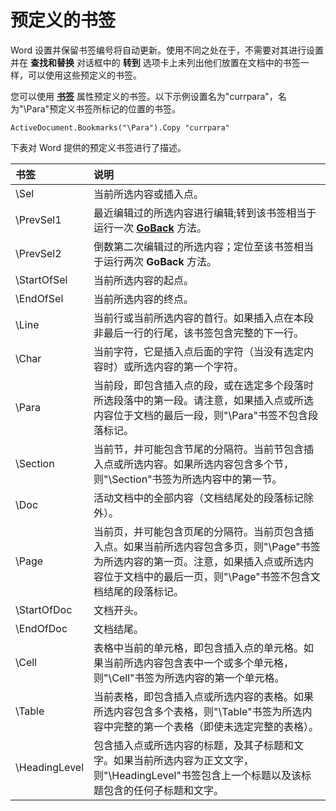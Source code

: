 
# 预定义的书签

Word 设置并保留书签编号将自动更新。使用不同之处在于，不需要对其进行设置并在 **查找和替换** 对话框中的 **转到** 选项卡上未列出他们放置在文档中的书签一样，可以使用这些预定义的书签。

您可以使用 **[书签](86f17298-8a11-a5d6-05fd-4cb87f6e5f91.md)** 属性预定义的书签。以下示例设置名为"currpara"，名为"\Para"预定义书签所标记的位置的书签。



```
ActiveDocument.Bookmarks("\Para").Copy "currpara"
```

下表对 Word 提供的预定义书签进行了描述。


|**书签**|**说明**|
|:-----|:-----|
|\Sel|当前所选内容或插入点。|
|\PrevSel1|最近编辑过的所选内容进行编辑;转到该书签相当于运行一次 **[GoBack](d1113bc7-4ad3-f4da-0442-c11f5e22b2a8.md)** 方法。|
|\PrevSel2|倒数第二次编辑过的所选内容；定位至该书签相当于运行两次  **GoBack** 方法。|
|\StartOfSel|当前所选内容的起点。|
|\EndOfSel|当前所选内容的终点。|
|\Line|当前行或当前所选内容的首行。如果插入点在本段非最后一行的行尾，该书签包含完整的下一行。|
|\Char|当前字符，它是插入点后面的字符（当没有选定内容时）或所选内容的第一个字符。|
|\Para|当前段，即包含插入点的段，或在选定多个段落时所选段落中的第一段。请注意，如果插入点或所选内容位于文档的最后一段，则"\Para"书签不包含段落标记。|
|\Section|当前节，并可能包含节尾的分隔符。当前节包含插入点或所选内容。如果所选内容包含多个节，则"\Section"书签为所选内容中的第一节。|
|\Doc|活动文档中的全部内容（文档结尾处的段落标记除外）。|
|\Page|当前页，并可能包含页尾的分隔符。当前页包含插入点。如果当前所选内容包含多页，则"\Page"书签为所选内容的第一页。注意，如果插入点或所选内容位于文档中的最后一页，则"\Page"书签不包含文档结尾的段落标记。|
|\StartOfDoc|文档开头。|
|\EndOfDoc|文档结尾。|
|\Cell|表格中当前的单元格，即包含插入点的单元格。如果当前所选内容包含表中一个或多个单元格，则"\Cell"书签为所选内容的第一个单元格。|
|\Table|当前表格，即包含插入点或所选内容的表格。如果所选内容包含多个表格，则"\Table"书签为所选内容中完整的第一个表格（即使未选定完整的表格）。|
|\HeadingLevel|包含插入点或所选内容的标题，及其子标题和文字。如果当前所选内容为正文文字，则"\HeadingLevel"书签包含上一个标题以及该标题包含的任何子标题和文字。|
